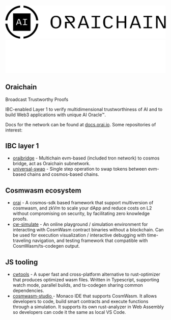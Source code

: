 ![Banner!](https://github.com/oraichain/orai/raw/master/doc/logo-full-h-light.png#gh-light-mode-only)
![Banner!](https://github.com/oraichain/orai/raw/master/doc/logo-full-h-dark.png#gh-dark-mode-only)

## Oraichain

Broadcast Trustworthy Proofs

IBC-enabled Layer 1 to verify multidimensional trustworthiness of AI and to build Web3 applications with unique AI Oracle™.

Docs for the network can be found at [docs.orai.io](https://docs.orai.io/). Some repositories of interest:

## IBC layer 1

- [oraibridge](https://github.com/oraichain/gravity-bridge) - Multichain evm-based (included tron network) to cosmos bridge, act as Oraichain subnetwork.
- [universal-swap](https://github.com/oraichain/ibc-bridge-wasm) - Single step operation to swap tokens between evm-based chains and cosmos-based chains.

## Cosmwasm ecosystem

- [orai](https://github.com/oraichain/orai) - A cosmos-sdk based framework that support multiversion of cosmwasm, and zkVm to scale your dApp and reduce costs on L2 without compromising on security, by facilitating zero knowledge proofs.
- [cw-simulate](https://github.com/oraichain/cw-simulate) - An online playground / simulation environment for interacting with CosmWasm contract binaries without a blockchain. Can be used for execution visualization / interactive debugging with time-traveling navigation, and testing framework that compatible with CosmWasm/ts-codegen output.

## JS tooling

- [cwtools](https://github.com/oraichain/cosmwasm-tools) - A super fast and cross-platform alternative to rust-optimizer that produces optimized wasm files. Written in Typescript, supporting watch mode, parallel builds, and ts-codegen sharing common dependencies.
- [cosmwasm-studio ](https://github.com/oraichain/smart-studio) - Monaco IDE that supports CosmWasm. It allows developers to code, build smart contracts and execute functions through a simulation. It supports its own rust-analyzer in Web Assembly so developers can code it the same as local VS Code.

<!--

**Here are some ideas to get you started:**

🙋‍♀️ A short introduction - what is your organization all about?
🌈 Contribution guidelines - how can the community get involved?
👩‍💻 Useful resources - where can the community find your docs? Is there anything else the community should know?
🍿 Fun facts - what does your team eat for breakfast?
🧙 Remember, you can do mighty things with the power of [Markdown](https://docs.github.com/github/writing-on-github/getting-started-with-writing-and-formatting-on-github/basic-writing-and-formatting-syntax)
-->
